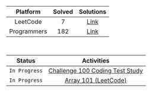 |  Platform   | Solved |                                        Solutions                                         |
| :---------: | :----: | :--------------------------------------------------------------------------------------: |
|  LeetCode   |   7    |  [Link](https://github.com/sangbeomheo/PracticeCodingTest/tree/main/problems/LeetCode)   |
| Programmers |  182   | [Link](https://github.com/sangbeomheo/PracticeCodingTest/tree/main/problems/Programmers) |

<br>

|    Status     |                                          Activities                                          |
| :-----------: | :------------------------------------------------------------------------------------------: |
| `In Progress` | [Challenge 100 Coding Test Study](https://github.com/ellynhan/challenge100-codingtest-study) |
| `In Progress` |      [Array 101 (LeetCode)](https://github.com/ellynhan/challenge100-codingtest-study)       |
